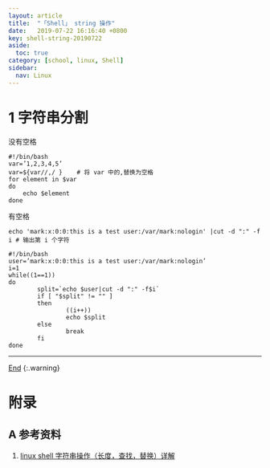 ```yaml
---
layout: article
title:  "「Shell」 string 操作"
date:   2019-07-22 16:16:40 +0800
key: shell-string-20190722
aside:
  toc: true
category: [school, linux, Shell]
sidebar:
  nav: Linux
---
```

<span id="head"></span>
<!--more-->

# 1 字符串分割
没有空格    
```shell
#!/bin/bash
var=’1,2,3,4,5’
var=${var//,/ }    # 将 var 中的,替换为空格
for element in $var
do
    echo $element
done
```

有空格    

```shell
echo 'mark:x:0:0:this is a test user:/var/mark:nologin' |cut -d ":" -f i # 输出第 i 个字符
```

```shell
#!/bin/bash
user=’mark:x:0:0:this is a test user:/var/mark:nologin’
i=1
while((1==1))
do
        split=`echo $user|cut -d ":" -f$i`
        if [ "$split" != "" ]
        then
                ((i++))
                echo $split
        else
                break
        fi
done
```

-------------------  
[End](#head)
{:.warning}  


# 附录
## A 参考资料
1. [linux shell 字符串操作（长度，查找，替换）详解](https://www.cnblogs.com/chengmo/archive/2010/10/02/1841355.html)    
